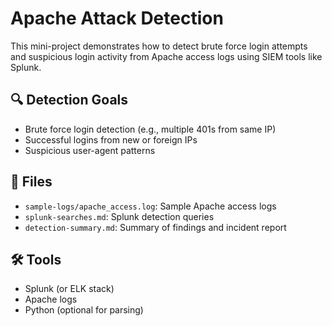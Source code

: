 # Apache Attack Detection

This mini-project demonstrates how to detect brute force login attempts and suspicious login activity from Apache access logs using SIEM tools like Splunk.

## 🔍 Detection Goals

- Brute force login detection (e.g., multiple 401s from same IP)
- Successful logins from new or foreign IPs
- Suspicious user-agent patterns

## 📁 Files

- `sample-logs/apache_access.log`: Sample Apache access logs
- `splunk-searches.md`: Splunk detection queries
- `detection-summary.md`: Summary of findings and incident report

## 🛠️ Tools

- Splunk (or ELK stack)
- Apache logs
- Python (optional for parsing)
